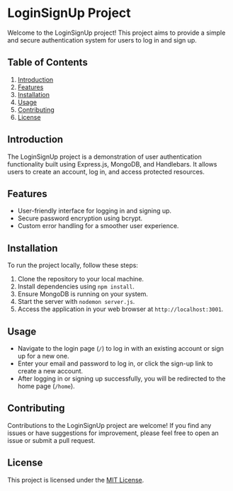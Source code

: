 
# LoginSignUp Project

Welcome to the LoginSignUp project! This project aims to provide a simple and secure authentication system for users to log in and sign up.

## Table of Contents

1. [Introduction](#introduction)
2. [Features](#features)
3. [Installation](#installation)
4. [Usage](#usage)
5. [Contributing](#contributing)
6. [License](#license)

## Introduction

The LoginSignUp project is a demonstration of user authentication functionality built using Express.js, MongoDB, and Handlebars. It allows users to create an account, log in, and access protected resources.

## Features

- User-friendly interface for logging in and signing up.
- Secure password encryption using bcrypt.
- Custom error handling for a smoother user experience.

## Installation

To run the project locally, follow these steps:

1. Clone the repository to your local machine.
2. Install dependencies using `npm install`.
3. Ensure MongoDB is running on your system.
4. Start the server with `nodemon server.js`.
5. Access the application in your web browser at `http://localhost:3001`.

## Usage

- Navigate to the login page (`/`) to log in with an existing account or sign up for a new one.
- Enter your email and password to log in, or click the sign-up link to create a new account.
- After logging in or signing up successfully, you will be redirected to the home page (`/home`).

## Contributing

Contributions to the LoginSignUp project are welcome! If you find any issues or have suggestions for improvement, please feel free to open an issue or submit a pull request.

## License

This project is licensed under the [MIT License](LICENSE).
